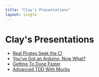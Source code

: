 ```yaml
---
title: "Clay's Presentations"
layout: single
---
```

# Clay's Presentations

 - [Real Pirates Seek the C!](real-pirates-seek-the-c.html)
 - [You've Got an Arduino.  Now What?](arduino-now-what.html)
 - [Getting To Done Faster](getting-done-faster-work-small.html)
 - [Advanced TDD With Mocks](advanced-tdd-with-mocks.html)
